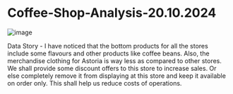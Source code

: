 # Coffee-Shop-Analysis-20.10.2024


![image](https://github.com/user-attachments/assets/207b8ff9-7060-4e6d-b887-875eb1969ea8)

Data Story - I have noticed that the bottom products for all the stores include some flavours and other products like coffee beans. Also, the merchandise clothing for Astoria is way less as compared to other stores. We shall provide some discount offers to this store to increase sales. Or else completely remove it from displaying at this store and keep it available on order only. This shall help us reduce costs of operations.
